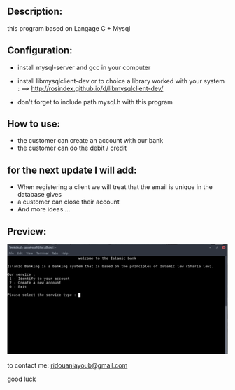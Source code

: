 ## Description: 
this program based on Langage C + Mysql


## Configuration:

- install mysql-server and gcc in your computer

- install libmysqlclient-dev or to choice a library worked with your system : ==> http://rosindex.github.io/d/libmysqlclient-dev/

- don't forget to include path mysql.h with this program


## How to use:

- the customer can create an account with our bank
- the customer can do the debit / credit

## for the next update I will add:
- When registering a client we will treat that the email is unique in the database gives
- a customer can close their account
- And more ideas  ...

## Preview:
![islamic_bank](https://raw.githubusercontent.com/ayoubridouani/islamic_bank/master/interface.png "islamic_bank")


to contact me: ridouaniayoub@gmail.com

good luck
